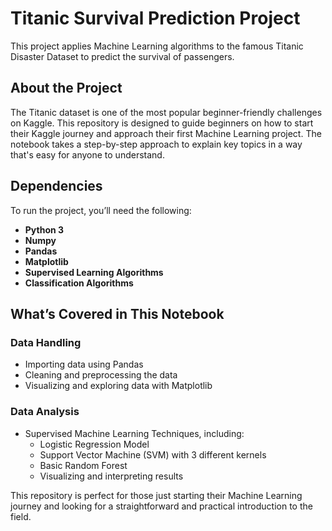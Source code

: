 # Titanic Survival Prediction Project  

This project applies Machine Learning algorithms to the famous Titanic Disaster Dataset to predict the survival of passengers.  

## About the Project  
The Titanic dataset is one of the most popular beginner-friendly challenges on Kaggle. This repository is designed to guide beginners on how to start their Kaggle journey and approach their first Machine Learning project. The notebook takes a step-by-step approach to explain key topics in a way that's easy for anyone to understand.  

## Dependencies  
To run the project, you’ll need the following:  
- **Python 3**  
- **Numpy**  
- **Pandas**  
- **Matplotlib**  
- **Supervised Learning Algorithms**  
- **Classification Algorithms**  

## What’s Covered in This Notebook  

### Data Handling  
- Importing data using Pandas  
- Cleaning and preprocessing the data  
- Visualizing and exploring data with Matplotlib  

### Data Analysis  
- Supervised Machine Learning Techniques, including:  
  - Logistic Regression Model  
  - Support Vector Machine (SVM) with 3 different kernels  
  - Basic Random Forest  
  - Visualizing and interpreting results  

This repository is perfect for those just starting their Machine Learning journey and looking for a straightforward and practical introduction to the field.
